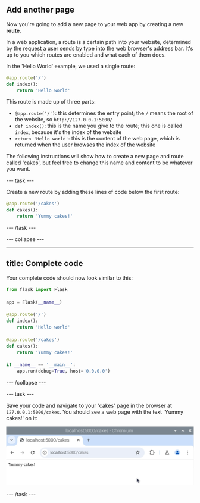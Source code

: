 ## Add another page

Now you're going to add a new page to your web app by creating a new **route**.

In a web application, a route is a certain path into your website, determined by the request a user sends by type into the web browser's address bar. It's up to you which routes are enabled and what each of them does.

In the 'Hello World' example, we used a single route:

```python
@app.route('/')
def index():
    return 'Hello world'
```

This route is made up of three parts:

- `@app.route('/')`: this determines the entry point; the `/` means the root of the website, so `http://127.0.0.1:5000/`
- `def index()`: this is the name you give to the route; this one is called `index`, because it's the index of the website
- `return 'Hello world'`: this is the content of the web page, which is returned when the user browses the index of the website

The following instructions will show how to create a new page and route called 'cakes', but feel free to change this name and content to be whatever you want.

--- task ---

Create a new route by adding these lines of code below the first route:

```python
@app.route('/cakes')
def cakes():
    return 'Yummy cakes!'
```

--- /task ---

--- collapse ---

---
title: Complete code
---

Your complete code should now look similar to this:

```python
from flask import Flask

app = Flask(__name__)

@app.route('/')
def index():
    return 'Hello world'

@app.route('/cakes')
def cakes():
    return 'Yummy cakes!'

if __name__ == '__main__':
    app.run(debug=True, host='0.0.0.0')
```

--- /collapse ---

--- task ---

Save your code and navigate to your 'cakes' page in the browser at `127.0.0.1:5000/cakes`. You should see a web page with the text 'Yummy cakes!' on it:

![Yummy Cakes](images/flask-cakes.png)

--- /task ---
